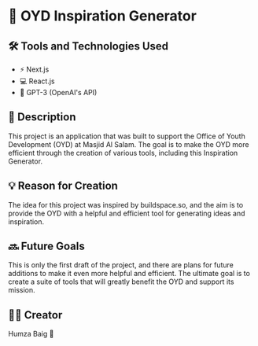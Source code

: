 # 🚀 OYD Inspiration Generator

## 🛠️ Tools and Technologies Used

- ⚡️ Next.js
- 💻 React.js
- 🤖 GPT-3 (OpenAI's API)

## 📖 Description

This project is an application that was built to support the Office of Youth Development (OYD) at Masjid Al Salam. The goal is to make the OYD more efficient through the creation of various tools, including this Inspiration Generator.

## 💡 Reason for Creation

The idea for this project was inspired by buildspace.so, and the aim is to provide the OYD with a helpful and efficient tool for generating ideas and inspiration.

## 🔜 Future Goals

This is only the first draft of the project, and there are plans for future additions to make it even more helpful and efficient. The ultimate goal is to create a suite of tools that will greatly benefit the OYD and support its mission.

## 🧑‍💻 Creator

Humza Baig 🚀
